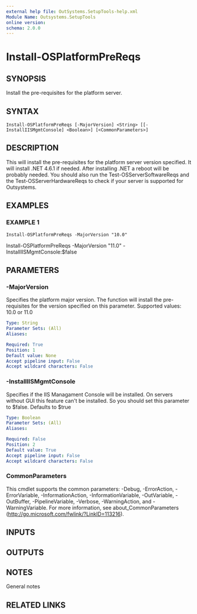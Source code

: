 ```yaml
---
external help file: OutSystems.SetupTools-help.xml
Module Name: Outsystems.SetupTools
online version:
schema: 2.0.0
---
```


# Install-OSPlatformPreReqs

## SYNOPSIS
Install the pre-requisites for the platform server.

## SYNTAX

```
Install-OSPlatformPreReqs [-MajorVersion] <String> [[-InstallIISMgmtConsole] <Boolean>] [<CommonParameters>]
```

## DESCRIPTION
This will install the pre-requisites for the platform server version specified.
It will install .NET 4.6.1 if needed.
After installing .NET a reboot will be probably needed.
You should also run the Test-OSServerSoftwareReqs and the Test-OSServerHardwareReqs to check if your server is supported for Outsystems.

## EXAMPLES

### EXAMPLE 1
```
Install-OSPlatformPreReqs -MajorVersion "10.0"
```

Install-OSPlatformPreReqs -MajorVersion "11.0" -InstallIISMgmtConsole:$false

## PARAMETERS

### -MajorVersion
Specifies the platform major version.
The function will install the pre-requisites for the version specified on this parameter.
Supported values: 10.0 or 11.0

```yaml
Type: String
Parameter Sets: (All)
Aliases:

Required: True
Position: 1
Default value: None
Accept pipeline input: False
Accept wildcard characters: False
```

### -InstallIISMgmtConsole
Specifies if the IIS Managament Console will be installed.
On servers without GUI this feature can't be installed.
So you should set this parameter to $false.
Defaults to $true

```yaml
Type: Boolean
Parameter Sets: (All)
Aliases:

Required: False
Position: 2
Default value: True
Accept pipeline input: False
Accept wildcard characters: False
```

### CommonParameters
This cmdlet supports the common parameters: -Debug, -ErrorAction, -ErrorVariable, -InformationAction, -InformationVariable, -OutVariable, -OutBuffer, -PipelineVariable, -Verbose, -WarningAction, and -WarningVariable.
For more information, see about_CommonParameters (http://go.microsoft.com/fwlink/?LinkID=113216).

## INPUTS

## OUTPUTS

## NOTES
General notes

## RELATED LINKS
